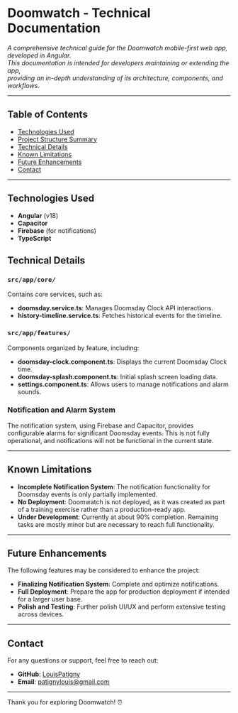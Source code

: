 # Doomwatch - Technical Documentation

_A comprehensive technical guide for the Doomwatch mobile-first web app, developed in Angular.  
This documentation is intended for developers maintaining or extending the app,  
providing an in-depth understanding of its architecture, components, and workflows._

---

## Table of Contents
- [Technologies Used](#technologies-used)
- [Project Structure Summary](#project-structure-summary)
- [Technical Details](#technical-details)
- [Known Limitations](#known-limitations)
- [Future Enhancements](#future-enhancements)
- [Contact](#contact)

---

## Technologies Used

- **Angular** (v18)
- **Capacitor**
- **Firebase** (for notifications)
- **TypeScript**

## Technical Details

### `src/app/core/`
Contains core services, such as:
- **doomsday.service.ts**: Manages Doomsday Clock API interactions.
- **history-timeline.service.ts**: Fetches historical events for the timeline.

### `src/app/features/`
Components organized by feature, including:
- **doomsday-clock.component.ts**: Displays the current Doomsday Clock time.
- **doomsday-splash.component.ts**: Initial splash screen loading data.
- **settings.component.ts**: Allows users to manage notifications and alarm sounds.

### Notification and Alarm System
The notification system, using Firebase and Capacitor, provides configurable alarms for significant Doomsday events. This is not fully operational, and notifications will not be functional in the current state.

---

## Known Limitations

- **Incomplete Notification System**: The notification functionality for Doomsday events is only partially implemented.
- **No Deployment**: Doomwatch is not deployed, as it was created as part of a training exercise rather than a production-ready app.
- **Under Development**: Currently at about 90% completion. Remaining tasks are mostly minor but are necessary to reach full functionality.

---

## Future Enhancements

The following features may be considered to enhance the project:
- **Finalizing Notification System**: Complete and optimize notifications.
- **Full Deployment**: Prepare the app for production deployment if intended for a larger user base.
- **Polish and Testing**: Further polish UI/UX and perform extensive testing across devices.

---

## Contact

For any questions or support, feel free to reach out:

- **GitHub**: [LouisPatigny](https://github.com/LouisPatigny)
- **Email**: patignylouis@gmail.com

---

Thank you for exploring Doomwatch! ⏰
